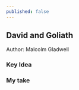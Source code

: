 ```yaml
---
published: false
---
```

## David and Goliath
Author: Malcolm Gladwell

### Key Idea

### My take


